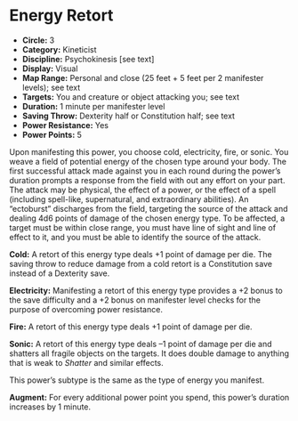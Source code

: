 # Energy Retort

- **Circle:** 3
- **Category:** Kineticist
- **Discipline:** Psychokinesis [see text]
- **Display:** Visual
- **Map Range:** Personal and close (25 feet + 5 feet per 2 manifester levels); see text
- **Targets:** You and creature or object attacking you; see text
- **Duration:** 1 minute per manifester level
- **Saving Throw:** Dexterity half or Constitution half; see text
- **Power Resistance:** Yes
- **Power Points:** 5

Upon manifesting this power, you choose cold, electricity, fire, or sonic. You weave a field of potential energy of the chosen type around your body. The first successful attack made against you in each round during the power’s duration prompts a response from the field with out any effort on your part. The attack may be physical, the effect of a power, or the effect of a spell (including spell-like, supernatural, and extraordinary abilities). An “ectoburst” discharges from the field, targeting the source of the attack and dealing 4d6 points of damage of the chosen energy type. To be affected, a target must be within close range, you must have line of sight and line of effect to it, and you must be able to identify the source of the attack.

**Cold:** A retort of this energy type deals +1 point of damage per die. The saving throw to reduce damage from a cold retort is a Constitution save instead of a Dexterity save.

**Electricity:** Manifesting a retort of this energy type provides a +2 bonus to the save difficulty and a +2 bonus on manifester level checks for the purpose of overcoming power resistance.

**Fire:** A retort of this energy type deals +1 point of damage per die.

**Sonic:** A retort of this energy type deals –1 point of damage per die and shatters all fragile objects on the targets. It does double damage to anything that is weak to *Shatter* and similar effects.

This power’s subtype is the same as the type of energy you manifest. 

**Augment:** For every additional power point you spend, this power’s duration increases by 1 minute.
